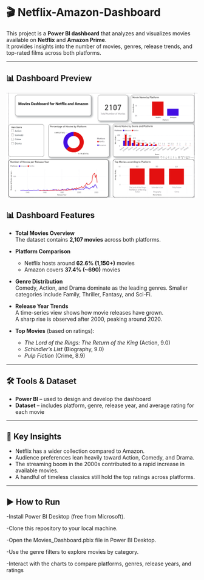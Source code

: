 # 🎬 Netflix-Amazon-Dashboard  



This project is a **Power BI dashboard** that analyzes and visualizes movies available on **Netflix** and **Amazon Prime**.  
It provides insights into the number of movies, genres, release trends, and top-rated films across both platforms.  

---
## 📊 Dashboard Preview

![Movies Dashboard](image.png)

## 📊 Dashboard Features  

- **Total Movies Overview**  
  The dataset contains **2,107 movies** across both platforms.  

- **Platform Comparison**  
  - Netflix hosts around **62.6% (1,150+)** movies  
  - Amazon covers **37.4% (~690)** movies  

- **Genre Distribution**  
  Comedy, Action, and Drama dominate as the leading genres. Smaller categories include Family, Thriller, Fantasy, and Sci-Fi.  

- **Release Year Trends**  
  A time-series view shows how movie releases have grown.  
  A sharp rise is observed after 2000, peaking around 2020.  

- **Top Movies** (based on ratings):  
  - *The Lord of the Rings: The Return of the King* (Action, 9.0)  
  - *Schindler’s List* (Biography, 9.0)  
  - *Pulp Fiction* (Crime, 8.9)  

---

## 🛠️ Tools & Dataset  

- **Power BI** – used to design and develop the dashboard  
- **Dataset** – includes platform, genre, release year, and average rating for each movie  

---

## 🎯 Key Insights  

- Netflix has a wider collection compared to Amazon.  
- Audience preferences lean heavily toward Action, Comedy, and Drama.  
- The streaming boom in the 2000s contributed to a rapid increase in available movies.  
- A handful of timeless classics still hold the top ratings across platforms.  

---

## ▶️ How to Run  
-Install Power BI Desktop (free from Microsoft).

-Clone this repository to your local machine.

-Open the Movies_Dashboard.pbix file in Power BI Desktop.

-Use the genre filters to explore movies by category.

-Interact with the charts to compare platforms, genres, release years, and ratings
